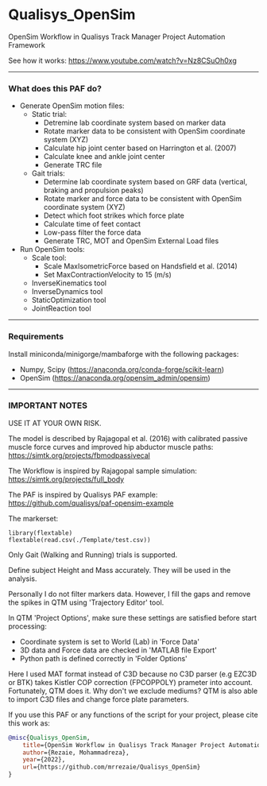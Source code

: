 # Qualisys_OpenSim
OpenSim Workflow in Qualisys Track Manager Project Automation Framework

See how it works: https://www.youtube.com/watch?v=Nz8CSuOh0xg

----
### What does this PAF do?
- Generate OpenSim motion files:
    - Static trial:
        - Detremine lab coordinate system based on marker data
        - Rotate marker data to be consistent with OpenSim coordinate system (XYZ)
        - Calculate hip joint center based on Harrington et al. (2007)
        - Calculate knee and ankle joint center
        - Generate TRC file
    - Gait trials:
        - Determine lab coordinate system based on GRF data (vertical, braking and propulsion peaks)
        - Rotate marker and force data to be consistent with OpenSim coordinate system (XYZ)
        - Detect which foot strikes which force plate
        - Calculate time of feet contact
        - Low-pass filter the force data
        - Generate TRC, MOT and OpenSim External Load files
- Run OpenSim tools:
    - Scale tool:
        - Scale MaxIsometricForce based on Handsfield et al. (2014)
        - Set MaxContractionVelocity to 15 (m/s)
    - InverseKinematics tool
    - InverseDynamics tool
    - StaticOptimization tool
    - JointReaction tool

---
### Requirements
Install miniconda/minigorge/mambaforge with the following packages:
- Numpy, Scipy (https://anaconda.org/conda-forge/scikit-learn)
- OpenSim (https://anaconda.org/opensim_admin/opensim)

---
### IMPORTANT NOTES
USE IT AT YOUR OWN RISK.

The model is described by Rajagopal et al. (2016) with calibrated passive muscle force curves and improved hip abductor muscle paths: https://simtk.org/projects/fbmodpassivecal

The Workflow is inspired by Rajagopal sample simulation: https://simtk.org/projects/full_body

The PAF is inspired by Qualisys PAF example: https://github.com/qualisys/paf-opensim-example

The markerset:
```{r, echo=FALSE, warning=FALSE}
library(flextable)
flextable(read.csv(./Template/test.csv))
```

Only Gait (Walking and Running) trials is supported.

Define subject Height and Mass accurately. They will be used in the analysis.

Personally I do not filter markers data. However, I fill the gaps and remove the spikes in QTM using 'Trajectory Editor' tool.

In QTM 'Project Options', make sure these settings are satisfied before start processing:
- Coordinate system is set to World (Lab) in 'Force Data'
- 3D data and Force data are checked in 'MATLAB file Export'
- Python path is defined correctly in 'Folder Options'

Here I used MAT format instead of C3D because no C3D parser (e.g EZC3D or BTK) takes Kistler COP correction (FPCOPPOLY) prameter into account. Fortunately, QTM does it. Why don't we exclude mediums? QTM is also able to import C3D files and change force plate parameters.

If you use this PAF or any functions of the script for your project, please cite this work as:

```bibtex
@misc{Qualisys_OpenSim,
    title={OpenSim Workflow in Qualisys Track Manager Project Automation Framework},
    author={Rezaie, Mohammadreza},
    year={2022},
    url={https://github.com/mrrezaie/Qualisys_OpenSim}
}
```

